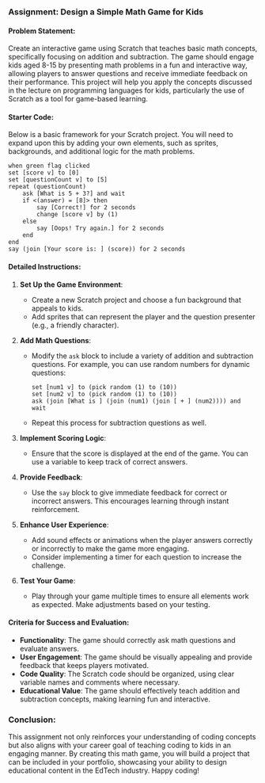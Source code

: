 ### Assignment: Design a Simple Math Game for Kids

#### Problem Statement:
Create an interactive game using Scratch that teaches basic math concepts, specifically focusing on addition and subtraction. The game should engage kids aged 8-15 by presenting math problems in a fun and interactive way, allowing players to answer questions and receive immediate feedback on their performance. This project will help you apply the concepts discussed in the lecture on programming languages for kids, particularly the use of Scratch as a tool for game-based learning.

#### Starter Code:
Below is a basic framework for your Scratch project. You will need to expand upon this by adding your own elements, such as sprites, backgrounds, and additional logic for the math problems.

```scratch
when green flag clicked
set [score v] to [0]
set [questionCount v] to [5]
repeat (questionCount)
    ask [What is 5 + 3?] and wait
    if <(answer) = [8]> then
        say [Correct!] for 2 seconds
        change [score v] by (1)
    else
        say [Oops! Try again.] for 2 seconds
    end
end
say (join [Your score is: ] (score)) for 2 seconds
```

#### Detailed Instructions:
1. **Set Up the Game Environment**:
   - Create a new Scratch project and choose a fun background that appeals to kids.
   - Add sprites that can represent the player and the question presenter (e.g., a friendly character).

2. **Add Math Questions**:
   - Modify the `ask` block to include a variety of addition and subtraction questions. For example, you can use random numbers for dynamic questions:
     ```scratch
     set [num1 v] to (pick random (1) to (10))
     set [num2 v] to (pick random (1) to (10))
     ask (join [What is ] (join (num1) (join [ + ] (num2)))) and wait
     ```
   - Repeat this process for subtraction questions as well.

3. **Implement Scoring Logic**:
   - Ensure that the score is displayed at the end of the game. You can use a variable to keep track of correct answers.

4. **Provide Feedback**:
   - Use the `say` block to give immediate feedback for correct or incorrect answers. This encourages learning through instant reinforcement.

5. **Enhance User Experience**:
   - Add sound effects or animations when the player answers correctly or incorrectly to make the game more engaging.
   - Consider implementing a timer for each question to increase the challenge.

6. **Test Your Game**:
   - Play through your game multiple times to ensure all elements work as expected. Make adjustments based on your testing.

#### Criteria for Success and Evaluation:
- **Functionality**: The game should correctly ask math questions and evaluate answers.
- **User Engagement**: The game should be visually appealing and provide feedback that keeps players motivated.
- **Code Quality**: The Scratch code should be organized, using clear variable names and comments where necessary.
- **Educational Value**: The game should effectively teach addition and subtraction concepts, making learning fun and interactive.

### Conclusion:
This assignment not only reinforces your understanding of coding concepts but also aligns with your career goal of teaching coding to kids in an engaging manner. By creating this math game, you will build a project that can be included in your portfolio, showcasing your ability to design educational content in the EdTech industry. Happy coding!
